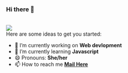 ### Hi there 👋
<br>
<a align="centre" href="https://github.com/ambikaasharmaa/github-profile-views-counter">
    <img src="https://komarev.com/ghpvc/?username=ambikaasharmaa&style=for-the-badge">
</a>
<br>
Here are some ideas to get you started:

- 🔭 I’m currently working on **Web devlopment**
- 🌱 I’m currently learning **Javascript**
- 😄 Pronouns: **She/her**
-  📫 How to reach me **[Mail Here](mailto:Ambika184148@gmail.com)**


